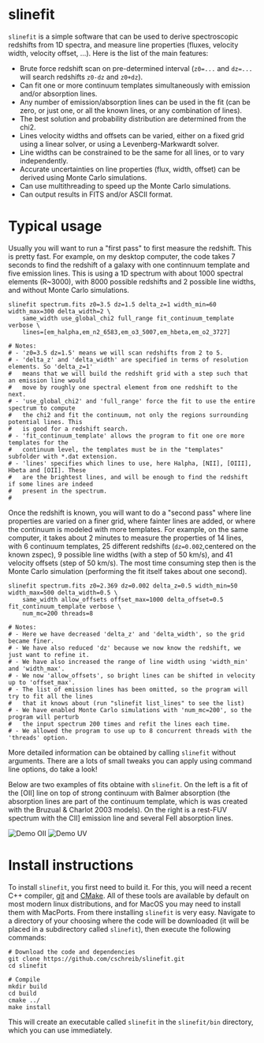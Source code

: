 # slinefit

```slinefit``` is a simple software that can be used to derive spectroscopic redshifts from 1D spectra, and measure line properties (fluxes, velocity width, velocity offset, ...). Here is the list of the main features:

* Brute force redshift scan on pre-determined interval (```z0=...``` and ```dz=...``` will search redshifts ```z0-dz``` and ```z0+dz```).
* Can fit one or more continuum templates simultaneously with emission and/or absorption lines.
* Any number of emission/absorption lines can be used in the fit (can be zero, or just one, or all the known lines, or any combination of lines).
* The best solution and probability distribution are determined from the chi2.
* Lines velocity widths and offsets can be varied, either on a fixed grid using a linear solver, or using a Levenberg-Markwardt solver.
* Line widths can be constrained to be the same for all lines, or to vary independently.
* Accurate uncertainties on line properties (flux, width, offset) can be derived using Monte Carlo simulations.
* Can use multithreading to speed up the Monte Carlo simulations.
* Can output results in FITS and/or ASCII format.


# Typical usage

Usually you will want to run a "first pass" to first measure the redshift. This is pretty fast. For example, on my desktop computer, the code takes 7 seconds to find the redshift of a galaxy with one continnuum template and five emission lines. This is using a 1D spectrum with about 1000 spectral elements (R~3000), with 8000 possible redshifts and 2 possible line widths, and without Monte Carlo simulations.
```
slinefit spectrum.fits z0=3.5 dz=1.5 delta_z=1 width_min=60 width_max=300 delta_width=2 \
    same_width use_global_chi2 full_range fit_continuum_template verbose \
    lines=[em_halpha,em_n2_6583,em_o3_5007,em_hbeta,em_o2_3727]

# Notes:
# - 'z0=3.5 dz=1.5' means we will scan redshifts from 2 to 5.
# - 'delta_z' and 'delta_width' are specified in terms of resolution elements. So 'delta_z=1'
#   means that we will build the redshift grid with a step such that an emission line would
#   move by roughly one spectral element from one redshift to the next.
# - 'use_global_chi2' and 'full_range' force the fit to use the entire spectrum to compute
#   the chi2 and fit the continuum, not only the regions surrounding potential lines. This
#   is good for a redshift search.
# - 'fit_continuum_template' allows the program to fit one ore more templates for the
#   continuum level, the templates must be in the "templates" subfolder with *.dat extension.
# - 'lines' specifies which lines to use, here Halpha, [NII], [OIII], Hbeta and [OII]. These
#   are the brightest lines, and will be enough to find the redshift if some lines are indeed
#   present in the spectrum.
#
```

Once the redshift is known, you will want to do a "second pass" where line properties are varied on a finer grid, where fainter lines are added, or where the continuum is modeled with more templates. For example, on the same computer, it takes about 2 minutes to measure the properties of 14 lines, with 6 continuum templates, 25 different redshifts (```dz=0.002```,centered on the known zspec), 9 possible line widths (with a step of 50 km/s), and 41 velocity offsets (step of 50 km/s). The most time consuming step then is the Monte Carlo simulation (performing the fit itself takes about one second).
```
slinefit spectrum.fits z0=2.369 dz=0.002 delta_z=0.5 width_min=50 width_max=500 delta_width=0.5 \
    same_width allow_offsets offset_max=1000 delta_offset=0.5 fit_continuum_template verbose \
    num_mc=200 threads=8

# Notes:
# - Here we have decreased 'delta_z' and 'delta_width', so the grid became finer.
# - We have also reduced 'dz' because we now know the redshift, we just want to refine it.
# - We have also increased the range of line width using 'width_min' and 'width_max'.
# - We now 'allow_offsets', so bright lines can be shifted in velocity up to 'offset_max'.
# - The list of emission lines has been omitted, so the program will try to fit all the lines
#   that it knows about (run "slinefit list_lines" to see the list)
# - We have enabled Monte Carlo simulations with 'num_mc=200', so the program will perturb
#   the input spectrum 200 times and refit the lines each time.
# - We allowed the program to use up to 8 concurrent threads with the 'threads' option.
```

More detailed information can be obtained by calling ```slinefit``` without arguments. There are a lots of small tweaks you can apply using command line options, do take a look!

Below are two examples of fits obtaine with ```slinefit```. On the left is a fit of the [OII] line on top of strong continuum with Balmer absorption (the absorption lines are part of the continuum template, which is was created with the Bruzual & Charlot 2003 models). On the right is a rest-FUV spectrum with the CII] emission line and several FeII absorption lines.

![Demo OII](demo_oii.png) ![Demo UV](demo_uv.png)

# Install instructions

To install ```slinefit```, you first need to build it. For this, you will need a recent C++ compiler, [git](https://git-scm.com/) and [CMake](https://cmake.org/). All of these tools are available by default on most modern linux distributions, and for MacOS you may need to install them with MacPorts. From there installing ```slinefit``` is very easy. Navigate to a directory of your choosing where the code will be downloaded (it will be placed in a subdirectory called ```slinefit```), then execute the following commands:
```
# Download the code and dependencies
git clone https://github.com/cschreib/slinefit.git
cd slinefit

# Compile
mkdir build
cd build
cmake ../
make install
```

This will create an executable called ```slinefit``` in the ```slinefit/bin``` directory, which you can use immediately.
